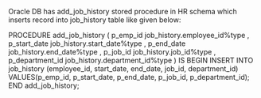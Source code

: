 Oracle DB has add_job_history stored procedure in HR schema which inserts record into job_history table
like given below:

PROCEDURE add_job_history
  (  p_emp_id          job_history.employee_id%type
   , p_start_date      job_history.start_date%type
   , p_end_date        job_history.end_date%type
   , p_job_id          job_history.job_id%type
   , p_department_id   job_history.department_id%type
   )
IS
BEGIN
  INSERT INTO job_history (employee_id, start_date, end_date,
                           job_id, department_id)
    VALUES(p_emp_id, p_start_date, p_end_date, p_job_id, p_department_id);
END add_job_history;

